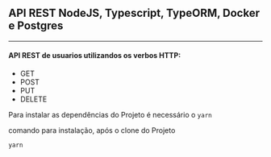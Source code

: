 ## API REST NodeJS, Typescript, TypeORM, Docker e Postgres

<hr>

<h4>API REST de usuarios utilizandos os verbos HTTP: </h4>
<ul>
  <li> GET</li> 
  <li> POST</li> 
  <li> PUT</li> 
  <li> DELETE</li> 
 </ul>

Para instalar as dependências do Projeto é necessário o ```yarn```

comando para instalação, após o clone do Projeto
```sh
yarn
```
